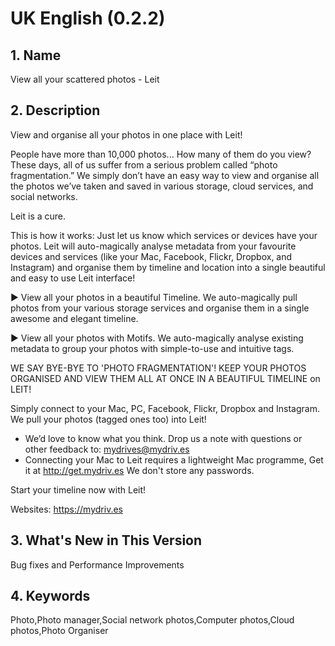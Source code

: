 UK English (0.2.2)
=================
## 1. Name
View all your scattered photos - Leit

## 2. Description
View and organise all your photos in one place with Leit!

People have more than 10,000 photos... How many of them do you view? These days, all of us suffer from a serious problem called “photo fragmentation.” We simply don’t have an easy way to view and organise all the photos we’ve taken and saved in various storage, cloud services, and social networks.

Leit is a cure.

This is how it works: Just let us know which services or devices have your photos. Leit will auto-magically analyse metadata from your favourite devices and services (like your Mac, Facebook, Flickr, Dropbox, and Instagram) and organise them by timeline and location into a single beautiful and easy to use Leit interface!

▶ View all your photos in a beautiful Timeline. We auto-magically pull photos from your various storage services and organise them in a single awesome and elegant timeline.

▶ View all your photos with Motifs. We auto-magically analyse existing metadata to group your photos with simple-to-use and intuitive tags.

WE SAY BYE-BYE TO 'PHOTO FRAGMENTATION'! KEEP YOUR PHOTOS ORGANISED AND VIEW THEM ALL AT ONCE IN A BEAUTIFUL TIMELINE on LEIT!

Simply connect to your Mac, PC, Facebook, Flickr, Dropbox and Instagram. We pull your photos (tagged ones too) into Leit!

* We’d love to know what you think. Drop us a note with questions or other feedback to: mydrives@mydriv.es
* Connecting your Mac to Leit requires a lightweight Mac programme, Get it at http://get.mydriv.es We don't store any passwords.

Start your timeline now with Leit!

Websites: https://mydriv.es

## 3. What's New in This Version
Bug fixes and Performance Improvements

## 4. Keywords
Photo,Photo manager,Social network photos,Computer photos,Cloud photos,Photo Organiser
